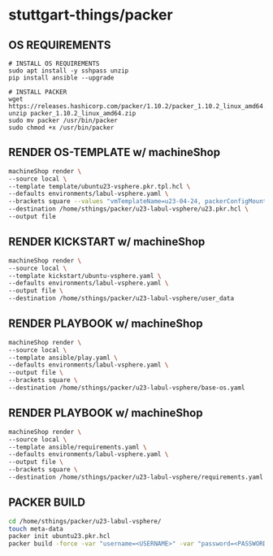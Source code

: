 # stuttgart-things/packer

## OS REQUIREMENTS

```
# INSTALL OS REQUIREMENTS
sudo apt install -y sshpass unzip
pip install ansible --upgrade

# INSTALL PACKER
wget https://releases.hashicorp.com/packer/1.10.2/packer_1.10.2_linux_amd64.zip
unzip packer_1.10.2_linux_amd64.zip
sudo mv packer /usr/bin/packer
sudo chmod +x /usr/bin/packer
```

## RENDER OS-TEMPLATE w/ machineShop

```bash
machineShop render \
--source local \
--template template/ubuntu23-vsphere.pkr.tpl.hcl \
--defaults environments/labul-vsphere.yaml \
--brackets square --values "vmTemplateName=u23-04-24, packerConfigMountPath=/home/sthings/packer/u23-labul-vsphere, ansiblePlayMountPath=/home/sthings/packer/u23-labul-vsphere, ansibleOsProvioning=base-os, osVersion=ubuntu23" \
--destination /home/sthings/packer/u23-labul-vsphere/u23.pkr.hcl \
--output file
```

## RENDER KICKSTART w/ machineShop

```bash
machineShop render \
--source local \
--template kickstart/ubuntu-vsphere.yaml \
--defaults environments/labul-vsphere.yaml \
--output file \
--destination /home/sthings/packer/u23-labul-vsphere/user_data
```

## RENDER PLAYBOOK w/ machineShop

```bash
machineShop render \
--source local \
--template ansible/play.yaml \
--defaults environments/labul-vsphere.yaml \
--output file \
--brackets square \
--destination /home/sthings/packer/u23-labul-vsphere/base-os.yaml
```

## RENDER PLAYBOOK w/ machineShop

```bash
machineShop render \
--source local \
--template ansible/requirements.yaml \
--defaults environments/labul-vsphere.yaml \
--output file \
--brackets square \
--destination /home/sthings/packer/u23-labul-vsphere/requirements.yaml
```

## PACKER BUILD

```bash
cd /home/sthings/packer/u23-labul-vsphere/
touch meta-data
packer init ubuntu23.pkr.hcl
packer build -force -var "username=<USERNAME>" -var "password=<PASSWORD>" ubuntu23.pkr.hcl
```
